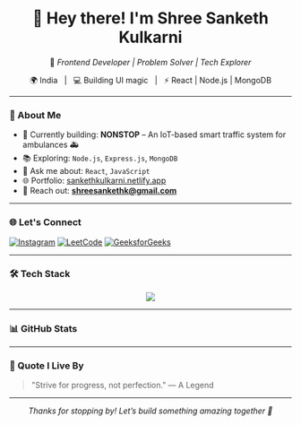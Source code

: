 <div align="center">

# 👋 Hey there! I'm **Shree Sanketh Kulkarni**

🎯 *Frontend Developer | Problem Solver | Tech Explorer*

🌍 India &nbsp;&nbsp;|&nbsp;&nbsp; 💻 Building UI magic &nbsp;&nbsp;|&nbsp;&nbsp; ⚡ React | Node.js | MongoDB

</div>

---

### 🚀 About Me

- 🧠 Currently building: **NONSTOP** – An IoT-based smart traffic system for ambulances 🚑  
- 📚 Exploring: `Node.js`, `Express.js`, `MongoDB`  
- 💬 Ask me about: `React`, `JavaScript`  
- 🌐 Portfolio: [sankethkulkarni.netlify.app](https://sankethkulkarni.netlify.app)  
- 📩 Reach out: **shreesankethk@gmail.com**

---

### 🌐 Let's Connect

<p align="left">
  <a href="https://instagram.com/sanketh_sk_" target="_blank"><img alt="Instagram" src="https://img.shields.io/badge/Instagram-E4405F?style=for-the-badge&logo=instagram&logoColor=white"/></a>
  <a href="https://www.leetcode.com/shreesanket" target="_blank"><img alt="LeetCode" src="https://img.shields.io/badge/LeetCode-FFA116?style=for-the-badge&logo=leetcode&logoColor=white"/></a>
  <a href="https://auth.geeksforgeeks.org/user/shreesanket" target="_blank"><img alt="GeeksforGeeks" src="https://img.shields.io/badge/GeeksforGeeks-0F9D58?style=for-the-badge&logo=geeksforgeeks&logoColor=white"/></a>
</p>

---

### 🛠️ Tech Stack

<p align="center">
  <img src="https://skillicons.dev/icons?i=react,js,html,css,nodejs,express,mongodb,bootstrap,java,python,c,git,linux,mysql,firebase,figma" />
</p>

---

### 📊 GitHub Stats


---

### 🧠 Quote I Live By

> "Strive for progress, not perfection." — A Legend

---

<div align="center">

_Thanks for stopping by! Let’s build something amazing together 🚀_

</div>
